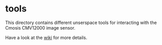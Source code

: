 <!--
SPDX-FileCopyrightText: © 2017 Jaro Habiger <jarohabiger@googlemail.com>
SPDX-License-Identifier: CC-BY-SA-4.0
-->

# tools
This directory contains different unserspace tools for interacting with the Cmosis CMV12000 image sensor.

Have a look at the [wiki](https://wiki.apertus.org/index.php/AXIOM_Beta/Manual) for more details.
